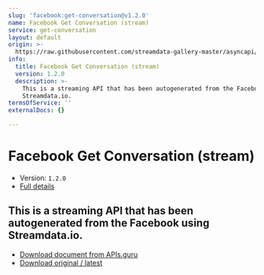 ```yaml
---
slug: 'facebook:get-conversation@v1.2.0'
name: Facebook Get Conversation (stream)
service: get-conversation
layout: default
origin: >-
  https://raw.githubusercontent.com/streamdata-gallery-master/asyncapi/master/_listings/facebook/facebook-get-conversation-stream-async.md
info:
  title: Facebook Get Conversation (stream)
  version: 1.2.0
  description: >-
    This is a streaming API that has been autogenerated from the Facebook using
    Streamdata.io.
termsOfService: ''
externalDocs: {}

---
```

# Facebook Get Conversation (stream)

* Version: `1.2.0`
* [Full details](../html/facebook:get-conversation@v1.2.0.html)




## This is a streaming API that has been autogenerated from the Facebook using Streamdata.io.



* [Download document from APIs.guru](https://raw.githubusercontent.com/APIs-guru/asyncapi-directory/master/docs/APIs/facebook%3Aget-conversation%40v1.2.0.yaml)
* [Download original / latest](https://raw.githubusercontent.com/streamdata-gallery-master/asyncapi/master/_listings/facebook/facebook-get-conversation-stream-async.md)

<script type="application/ld+json">
{
  "@context": "http://schema.org/",
  "@type": "WebAPI",
  "description": "This is a streaming API that has been autogenerated from the Facebook using Streamdata.io.",
  "documentation": "",

  "name": "Facebook Get Conversation (stream)"
}
</script>
